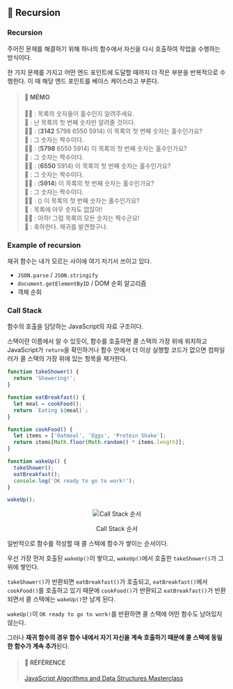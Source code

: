 ## 🍋 Recursion

### Recursion

주어진 문제를 해결하기 위해 하나의 함수에서 자신을 다시 호출하여 작업을 수행하는 방식이다.

한 가지 문제를 가지고 어떤 엔드 포인트에 도달할 때까지 더 작은 부분을 반복적으로 수행한다. 이 때 해당 엔드 포인트를 베이스 케이스라고 부른다.

> #### 🍒 MÉMO
> 🧒🏻 : 목록의 숫자들이 홀수인지 알려주세요.  
> 🐲 : 난 목록의 첫 번째 숫자만 알려줄 것이다.  
> 🧒🏻 : (**3142** 5798 6550 5914) 이 목록의 첫 번째 숫자는 홀수인가요?  
> 🐲 : 그 숫자는 짝수이다.  
> 🧒🏻 : (**5798** 6550 5914) 이 목록의 첫 번째 숫자는 홀수인가요?  
> 🐲 : 그 숫자는 짝수이다.  
> 🧒🏻 : (**6550** 5914) 이 목록의 첫 번째 숫자는 홀수인가요?  
> 🐲 : 그 숫자는 짝수이다.  
> 🧒🏻 : (**5914**) 이 목록의 첫 번째 숫자는 홀수인가요?  
> 🐲 : 그 숫자는 짝수이다.  
> 🧒🏻 : () 이 목록의 첫 번째 숫자는 홀수인가요?  
> 🐲 : 목록에 아무 숫자도 없잖아!  
> 🧒🏻 : 아하! 그럼 목록의 모든 숫자는 짝수군요!  
> 🐲 : 축하한다. 재귀를 발견했구나.

### Example of recursion

재귀 함수는 내가 모르는 사이에 여기 저기서 쓰이고 있다.

-   `JSON.parse` / `JSON.stringify`
-   `document.getElementByID` / DOM 순회 알고리즘
-   객체 순회

### Call Stack

함수의 호출을 담당하는 JavaScript의 자료 구조이다.

스택이란 이름에서 알 수 있듯이, 함수를 호출하면 콜 스택의 가장 위에 위치하고 JavaScript가 `return`을 확인하거나 함수 안에서 더 이상 실행할 코드가 없으면 컴파일러가 콜 스택의 가장 위에 있는 항목을 제거한다.

```js
function takeShower() {
  return 'Showering!';
}

function eatBreakfast() {
  let meal = cookFood();
  return `Eating ${meal}`;
}

function cookFood() {
  let items = ['Oatmeal', 'Eggs', 'Protein Shake'];
  return items[Math.floor(Math.random() * items.length)];
}

function wakeUp() {
  takeShower();
  eatBreakfast();
  console.log('OK ready to go to work!');
}

wakeUp();
```
<div align="center">

  ![Call Stack 순서](https://img1.daumcdn.net/thumb/R1280x0/?scode=mtistory2&fname=https%3A%2F%2Fblog.kakaocdn.net%2Fdn%2FddFHGa%2Fbtsa7tqDz6G%2FDweIuwFrqeszuKESH0yKEK%2Fimg.png)

  Call Stack 순서

</div>

일반적으로 함수를 작성할 때 콜 스택에 함수가 쌓이는 순서이다.

우선 가장 먼저 호출된 `wakeUp()`이 쌓이고, `wakeUp()`에서 호출한 `takeShower()`가 그 위에 쌓인다.

`takeShower()`가 반환되면 `eatBreakfast()`가 호출되고, `eatBreakfast()`에서 `cookFood()`를 호출하고 있기 때문에 `cookFood()`가 반환되고 `eatBreakfast()`가 반환되면서 콜 스택에는 `wakeUp()`만 남게 된다.

`wakeUp()`이 `OK ready to go to work!`를 반환하면 콜 스택에 어떤 함수도 남아있지 않는다.

그러나 **재귀 함수의 경우 함수 내에서 자기 자신을 계속 호출하기 때문에 콜 스택에 동일한 함수가 계속 추가**된다.

> #### 🐰 RÉFÉRENCE
> [JavaScript Algorithms and Data Structures Masterclass](https://www.udemy.com/course/js-algorithms-and-data-structures-masterclass/ "JavaScript Algorithms and Data Structures Masterclass")
